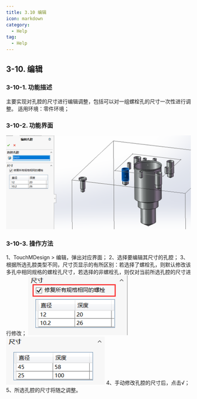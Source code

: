 ```yaml
---
title: 3.10 编辑
icon: markdown
category:
  - Help
tag:
  - Help
---
```



## 3-10. 编辑
### 3-10-1. 功能描述
主要实现对孔腔的尺寸进行编辑调整，包括可以对一组螺栓孔的尺寸一次性进行调整。
适用环境：零件环境；
### 3-10-2. 功能界面
![图片](/images/28458579.png)
### 3-10-3. 操作方法
1、TouchMDesign > 编辑，弹出对应界面；
2、选择要编辑其尺寸的孔腔；
3、根据所选孔腔类型不同，尺寸页显示的有所区别：若选择了螺栓孔，则默认修改该多孔中相同规格的螺栓孔尺寸，若选择的非螺栓孔，则仅对当前所选孔腔的尺寸进行修改；
![图片](/images/28458614.png)![图片](/images/28458617.png)
4、手动修改孔腔的尺寸后，点击√；
5、所选孔腔的尺寸将随之调整。